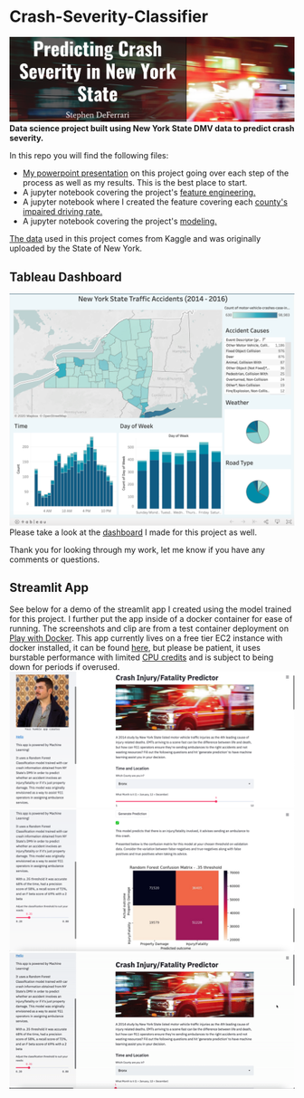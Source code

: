 # Crash-Severity-Classifier
![header](crash_header.png)
**Data science project built using New York State DMV data to predict crash severity.**

In this repo you will find the following files:
* [My powerpoint presentation](https://github.com/S-DeFerrari/Crash-Severity-Classifier/blob/master/Predicting%20Crash%20Severity%20in%20New%20York%20State%20(1).pdf) on this project going over each step of the process as well as my results. This is the best place to start. 
* A jupyter notebook covering the project's [feature engineering.](https://github.com/S-DeFerrari/Crash-Severity-Classifier/blob/master/Project%203%20Engineering.ipynb)
* A jupyter notebook where I created the feature covering each [county's impaired driving rate.](https://github.com/S-DeFerrari/Crash-Severity-Classifier/blob/master/Data%20Wrangling%20-%20Counties%20Impaired.ipynb)
* A jupyter notebook covering the project's [modeling.](https://github.com/S-DeFerrari/Crash-Severity-Classifier/blob/master/Project%203%20-%20Modeling.ipynb)

[The data](https://www.kaggle.com/new-york-state/nys-motor-vehicle-crashes-and-insurance-reduction) used in this project comes from Kaggle and was originally uploaded by the State of New York. 

## Tableau Dashboard 
![Screenshot](tableau_dash.png)
Please take a look at the [dashboard](https://public.tableau.com/profile/stephen.deferrari#!/vizhome/Project3_15965979112260/Dashboard1) I made for this project as well. 

Thank you for looking through my work, let me know if you have any comments or questions.

## Streamlit App 
See below for a demo of the streamlit app I created using the model trained for this project. I further put the app inside of a docker container for ease of running. The screenshots and clip are from a test container deployment on [Play with Docker](https://labs.play-with-docker.com/). This app currently lives on a free tier EC2 instance with docker installed, it can be found [here](http://ec2-3-91-152-222.compute-1.amazonaws.com:8501/), but please be patient, it uses burstable performance with limited [CPU credits](https://docs.aws.amazon.com/AWSEC2/latest/UserGuide/burstable-credits-baseline-concepts.html) and is subject to being down for periods if overused. 
![demo](ss1.png)
![demo](ss2.png)
![demo](app_gif.gif)
